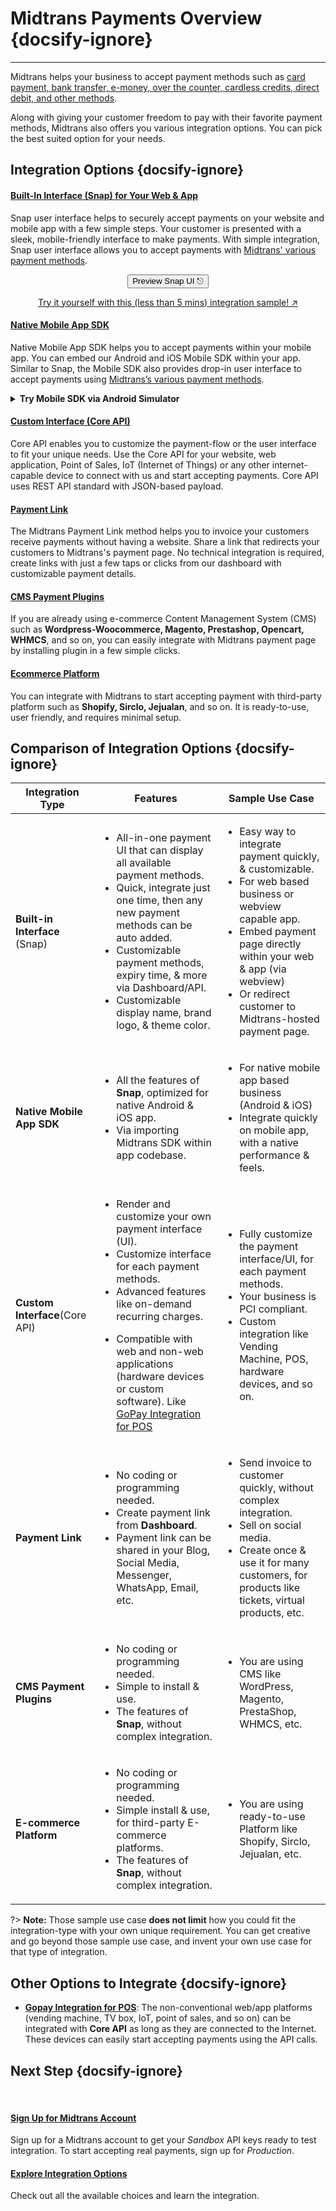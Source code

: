 # Midtrans Payments Overview {docsify-ignore}
<hr>

Midtrans helps your business to accept payment methods such as [card payment, bank transfer, e-money, over the counter, cardless credits, direct debit, and other methods](https://midtrans.com/payments). 

<!-- TODO: put image of all payment methodss icon here? -->
<!-- ![payment methods](https://midtrans.com/assets/images/channels/payment-channels-sprite-v4.png) -->

Along with giving your customer freedom to pay with their favorite payment methods, Midtrans also offers you various integration options. You can pick the best suited option for your needs.

<!-- Decide which is best suited for your needs. Or, if you're looking for integration method [for offline usecases, see here](#other-options). -->

## Integration Options {docsify-ignore}

<div class="my-card">

#### [Built-In Interface (Snap) for Your Web & App](/en/snap/overview.md)
Snap user interface helps to securely accept payments on your website and mobile app with a few simple steps. Your customer is presented with a sleek, mobile-friendly interface to make payments. With simple integration, Snap user interface allows you to accept payments with [Midtrans' various payment methods](https://midtrans.com/payments).
<br> <!-- TODO: use better CORS proxy, cors-anywhere is limited per referrer domain  -->

<p style="text-align: center;">
  <button onclick="
  event.target.innerText = `Processing...`;
  var reqHeaders = new Headers();
  reqHeaders.append('Accept', 'application/json');
  reqHeaders.append('Content-Type', 'application/json');
  reqHeaders.append('Authorization', 'Basic '+btoa('SB-Mid-server-GwUP_WGbJPXsDzsNEBRs8IYA:'));
  var reqOpts = {
    method: 'POST',
    headers: reqHeaders,
    body: JSON.stringify({
      'transaction_details':{
        'order_id':'demo-docs-main-'+Math.round((new Date()).getTime()/1),
        'gross_amount':10000
      },
      'credit_card':{
        'secure':true
      }
    })
  };
  fetch('https://cors-anywhere.herokuapp.com/https://app.sandbox.midtrans.com/snap/v1/transactions', reqOpts)
    .then(res=>res.json())
    .then(res=>{
      let snapToken = res.token;
      snap.pay(snapToken,{
        onSuccess: function(res){ console.log('Snap result:',res) },
        onPending: function(res){ console.log('Snap result:',res) },
        onError: function(res){ console.log('Snap result:',res) },
      });
    })
    .catch( e=>{ console.error(e); window.open('https://demo.midtrans.com', '_blank'); } )
    .finally( e=>{ event.target.innerText = `Preview Snap UI ⎋` })
  " class="my-btn">Preview Snap UI ⎋</button>
</p>
<div style="text-align: center;">

[Try it yourself with this (less than 5 mins) integration sample! ↗](/en/snap/interactive-demo.md)
</div>
</div>

<div class="my-card">

#### [Native Mobile App SDK](https://mobile-docs.midtrans.com)
Native Mobile App SDK helps you to accept payments within your mobile app. You can embed our Android and iOS Mobile SDK within your app. Similar to Snap, the Mobile SDK also provides drop-in user interface to accept payments using [Midtrans’s various payment methods](https://midtrans.com/payments).
<details>
<summary><b>Try Mobile SDK via Android Simulator</b></summary>
<article>
<div style="text-align: center;">
<iframe src="https://appetize.io/embed/9r0b89zu862f8eu1ukd0ecpgxc?device=nexus5&scale=75&orientation=portrait&osVersion=8.1"width="300px" height="600px" frameborder="0" scrolling="no"></iframe>
</div>
</article>
</details>
</div>

<div class="my-card">

#### [Custom Interface (Core API)](/en/core-api/overview.md)
Core API enables you to customize the payment-flow or the user interface to fit your unique needs. Use the Core API for your website, web application, Point of Sales, IoT (Internet of Things) or any other internet-capable device to connect with us and start accepting payments. Core API uses REST API standard with JSON-based payload.
</div>

<div class="my-card">

#### [Payment Link](/en/payment-link/overview.md)
The Midtrans Payment Link method helps you to invoice your customers receive payments without having a website. Share a link that redirects your customers to Midtrans's payment page. No technical integration is required, create links with just a few taps or clicks from our dashboard with customizable payment details.
</div>

<div class="my-card">

#### [CMS Payment Plugins](/en/snap/with-plugins.md)
If you are already using e-commerce Content Management System (CMS) such as **Wordpress-Woocommerce, Magento, Prestashop, Opencart, WHMCS**, and so on, you can easily integrate with Midtrans payment page by installing plugin in a few simple clicks. 
</div>

<div class="my-card">

#### [Ecommerce Platform](/en/snap/platform/overview.md)
You can integrate with Midtrans to start accepting payment with third-party platform such as **Shopify, Sirclo, Jejualan**, and so on. It is ready-to-use, user friendly, and requires minimal setup. 
</div>

## Comparison of Integration Options {docsify-ignore}

<table>
  <thead>
    <tr>
      <th>Integration Type</th>
      <th>Features</th>
      <th>Sample Use Case</th>
    </tr>
  </thead>
  <tbody>
    <tr>
      <td><strong>Built-in Interface</strong> (Snap) </th>
      <td>
        <ul>
          <li>All-in-one payment UI that can display all available payment methods.</li>
          <li>Quick, integrate just one time, then any new payment methods can be auto added.</li>
          <li>Customizable payment methods, expiry time, & more via Dashboard/API.</li>
          <li>Customizable display name, brand logo, & theme color.</li>
        </ul>
      </td>
      <td>
        <ul>
          <li>Easy way to integrate payment quickly, & customizable. </li>
          <li>For web based business or webview capable app. </li>
          <li>Embed payment page directly within your web & app (via webview)</li>
          <li>Or redirect customer to Midtrans-hosted payment page.</li>
        </ul>
      </td>
    </tr>
    <tr>
      <td><strong>Native Mobile App SDK</strong></th>
      <td>
        <ul>
          <li>All the features of <strong>Snap</strong>, optimized for native Android & iOS app.</li>
          <li>Via importing Midtrans SDK within app codebase.</li>
        </ul>
      </td>
      <td>
        <ul>
          <li>For native mobile app based business (Android & iOS)</li>
          <li>Integrate quickly on mobile app, with a native performance & feels.</li>
        </ul>
      </td>
    </tr>
    <tr>
      <td><strong>Custom Interface</strong>(Core API)</th>
      <td>
        <ul>
          <li>Render and customize your own payment interface (UI).</li>
          <li>Customize interface for each payment methods.</li>
          <li>Advanced features like on-demand recurring charges.</li>
          <li>

Compatible with web and non-web applications (hardware devices or custom software). Like [GoPay Integration for POS](#other-options-to-integrate)</li>
        </ul>
      </td>
      <td>
        <ul>
          <li>Fully customize the payment interface/UI, for each payment methods. </li>
          <li>Your business is PCI compliant.</li>
          <li>Custom integration like Vending Machine, POS, hardware devices, and so on. </li>
        </ul>
      </td>
    </tr>
    <tr>
      <td><strong>Payment Link</strong></th>
      <td>
        <ul>
          <li>No coding or programming needed.</li>
          <li>Create payment link from <strong>Dashboard</strong>.</li>
           <li>Payment link can be shared in your Blog, Social Media, Messenger, WhatsApp, Email, etc.</li>
        </ul>
      </td>
      <td>
        <ul>
          <li>Send invoice to customer quickly, without complex integration. </li>
          <li>Sell on social media. </li>
          <li>Create once & use it for many customers, for products like tickets, virtual products, etc.</li>
        </ul>
      </td>
    </tr>
    <tr>
      <td><strong>CMS Payment Plugins</strong></th>
      <td>
        <ul>
          <li>No coding or programming needed.</li>
          <li>Simple to install & use.</li>
          <li>The features of  <strong>Snap</strong>, without complex integration.</li>
        </ul>
      </td>
      <td>
        <ul>
          <li>You are using CMS like WordPress, Magento, PrestaShop, WHMCS, etc.</li>
        </ul>
      </td>
    </tr>
    <tr>
      <td><strong>E-commerce Platform </strong></th>
      <td>
        <ul>
          <li>No coding or programming needed.</li>
          <li>Simple install & use, for third-party E-commerce platforms.</li>
          <li>The features of  <strong>Snap</strong>, without complex integration.</li>
        </ul>
      </td>
      <td>
        <ul>
          <li>You are using ready-to-use Platform like Shopify, Sirclo, Jejualan, etc.</li>
        </ul>
      </td>
    </tr>
  </tbody>
</table>

?> **Note:** Those sample use case **does not limit** how you could fit the integration-type with your own unique requirement. You can get creative and go beyond those sample use case, and invent your own use case for that type of integration.

## Other Options to Integrate {docsify-ignore}
- [**Gopay Integration for POS**](https://midtrans-advanced-faq.netlify.com/#/partner-gopay-pos): The non-conventional web/app platforms (vending machine, TV box, IoT, point of sales, and so on) can be integrated with **Core API** as long as they are connected to the Internet. 
  These devices can easily start accepting payments using the API calls.

## Next Step {docsify-ignore}
<br>

<div class="my-card">

#### [Sign Up for Midtrans Account](/en/midtrans-account/overview.md)
Sign up for a Midtrans account to get your *Sandbox* API keys ready to test integration. To start accepting real payments, sign up for *Production*.
</div>

<div class="my-card">

#### [Explore Integration Options](#integration-options)
Check out all the available choices and learn the integration.
</div>